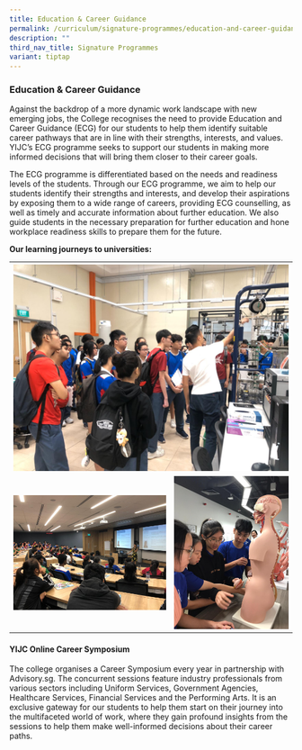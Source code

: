 ```yaml
---
title: Education & Career Guidance
permalink: /curriculum/signature-programmes/education-and-career-guidance/
description: ""
third_nav_title: Signature Programmes
variant: tiptap
---
```

<h3><strong>Education &amp; Career Guidance</strong></h3><p>Against the backdrop of a more dynamic work landscape with new emerging jobs, the College recognises the need to provide Education and Career Guidance (ECG) for our students to help them identify suitable career pathways that are in line with their strengths, interests, and values. YIJC’s ECG programme seeks to support our students in making more informed decisions that will bring them closer to their career goals.</p><p>The ECG programme is differentiated based on the needs and readiness levels of the students. Through our ECG programme, we aim to help our students identify their strengths and interests, and develop their aspirations by exposing them to a wide range of careers, providing ECG counselling, as well as timely and accurate information about further education. We also guide students in the necessary preparation for further education and hone workplace readiness skills to prepare them for the future.</p><p><strong>Our learning journeys to universities:</strong></p><table><tbody><tr><th rowspan="2" colspan="2"><div class="isomer-image-wrapper"><img style="width: 100%;" height="auto" width="100%" src="/images/ecg2.jpg"></div></th></tr><tr></tr><tr><td rowspan="1" colspan="1"><div class="isomer-image-wrapper"><img style="width: 100%;" height="auto" width="100%" src="/images/ecg1.jpg"></div></td><td rowspan="1" colspan="1"><div class="isomer-image-wrapper"><img style="width: 100%;" height="auto" width="100%" src="/images/ecg3.jpg"></div></td></tr></tbody></table><p></p><h4><strong>YIJC Online Career Symposium</strong></h4><p>The college organises a Career Symposium every year in partnership with Advisory.sg. The concurrent sessions feature industry professionals from various sectors including Uniform Services, Government Agencies, Healthcare Services, Financial Services and the Performing Arts. It is an exclusive gateway for our students to help them start on their journey into the multifaceted world of work, where they gain profound insights from the sessions to help them make well-informed decisions about their career paths.</p>